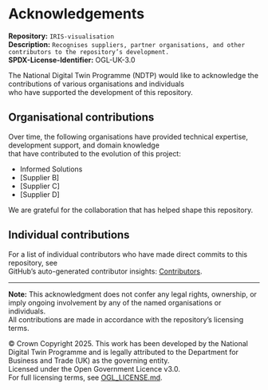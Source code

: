 # Acknowledgements  

**Repository:** `IRIS-visualisation`  
**Description:** `Recognises suppliers, partner organisations, and other contributors to the repository’s development.`  
**SPDX-License-Identifier:** OGL-UK-3.0

The National Digital Twin Programme (NDTP) would like to acknowledge the contributions of various organisations and individuals  
who have supported the development of this repository.  

## Organisational contributions  

Over time, the following organisations have provided technical expertise, development support, and domain knowledge  
that have contributed to the evolution of this project:  

- Informed Solutions
- [Supplier B]
- [Supplier C]
- [Supplier D]

We are grateful for the collaboration that has helped shape this repository.  

## Individual contributions  

For a list of individual contributors who have made direct commits to this repository, see  
GitHub’s auto-generated contributor insights: [Contributors](https://github.com/National-Digital-Twin/IRIS-visualisation/graphs/contributors).  

---  

**Note:** This acknowledgment does not confer any legal rights, ownership, or imply ongoing involvement by any of the named organisations or individuals.  
All contributions are made in accordance with the repository’s licensing terms.  

© Crown Copyright 2025. This work has been developed by the National Digital Twin Programme and is legally attributed to the Department for Business and Trade (UK) as the governing entity.  
Licensed under the Open Government Licence v3.0.  
For full licensing terms, see [OGL_LICENSE.md](OGL_LICENCE.md).  